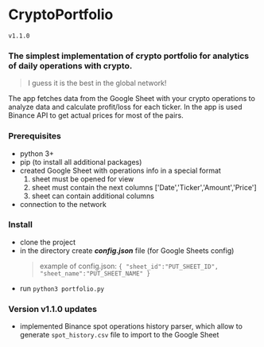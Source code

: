 # CryptoPortfolio
`v1.1.0`

### The simplest implementation of crypto portfolio for analytics of daily operations with crypto.  
>I guess it is the best in the global network!

The app fetches data from the Google Sheet with your crypto operations to analyze data and calculate profit/loss for each ticker.
In the app is used Binance API to get actual prices for most of the pairs.

### Prerequisites
- python 3+
- pip (to install all additional packages)
- created Google Sheet with operations info in a special format
  1. sheet must be opened for view
  2. sheet must contain the next columns ['Date','Ticker','Amount','Price']
  3. sheet can contain additional columns
- connection to the network

### Install
- clone the project
- in the directory create ***config.json*** file (for Google Sheets config)
  > example of config.json: `{ "sheet_id":"PUT_SHEET_ID", "sheet_name":"PUT_SHEET_NAME" }`
- run `python3 portfolio.py`

### Version v1.1.0 updates
- implemented Binance spot operations history parser, which allow to generate `spot_history.csv` file to import to the Google Sheet
